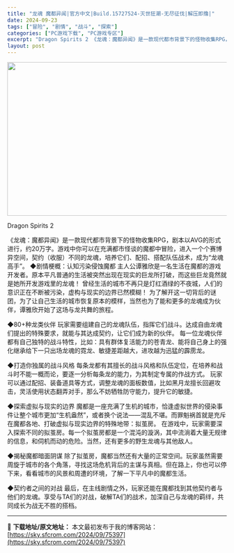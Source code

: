 ```yaml
---
title: "龙魂 魔都异闻|官方中文|Build.15727524-灭世狂潮-无尽征伐|解压即撸|"
date: 2024-09-23
tags: ["冒险", "剧情", "战斗", "探索"]
categories: ["PC游戏下载", "PC游戏专区"]
excerpt: "Dragon Spirits 2 《龙魂：魔都异闻》是一款现代都市背景下的怪物收集RPG，剧本以AVG的形式进行，约20万字。游戏中你可以在充满都市怪谈的魔都中冒险，进入一个个赛博异空间，契约（收服）不同的龙魂，培养它们、配招、搭配队伍战术，成为“龙魂高手”。 ◆剧情梗概：认知污染侵蚀魔都 主人公谭&hellip;"
layout: post
---
```


<img class="aligncenter size-full wp-image-75400" src="https://sky.sfcrom.com/wp-content/uploads/2024/09/2024092309571117.webp" alt="" width="616" height="353" />

Dragon Spirits 2

《龙魂：魔都异闻》是一款现代都市背景下的怪物收集RPG，剧本以AVG的形式进行，约20万字。游戏中你可以在充满都市怪谈的魔都中冒险，进入一个个赛博异空间，契约（收服）不同的龙魂，培养它们、配招、搭配队伍战术，成为“龙魂高手”。
◆剧情梗概：认知污染侵蚀魔都
主人公谭雅欣是一名生活在魔都的游戏开发者。原本平凡普通的生活被突然出现在现实的巨龙所打破，而这些巨龙竟然就是她所开发游戏里的龙魂！
曾经生活的城市不再只是灯红酒绿的不夜城，人们的意识正在不断被污染，虚构与现实的边界已然模糊！
为了解开这一切背后的谜团，为了让自己生活的城市恢复原本的模样，当然也为了能和更多的龙魂成为伙伴，谭雅欣开始了这场与龙共舞的旅程。

◆80+种龙类伙伴
玩家需要组建自己的龙魂队伍，指挥它们战斗。达成自由龙魂们提出的特殊要求，就能与其达成契约，让它们成为新的伙伴。
每一位龙魂伙伴都有自己独特的战斗特性，比如：具有群体复活能力的苍青龙、能将自己身上的强化继承给下一只出场龙魂的霓龙、敏捷差距越大，进攻越为迅猛的霹雳龙。

◆打造你独属的战斗风格
每条龙都有其擅长的战斗风格和队伍定位，在培养和战斗时不能一概而论，要逐一分析每条龙的能力，为其制定专属的作战方式。
玩家可以通过配招、装备道具等方式，调整龙魂的面板数值，比如黑月龙擅长回避攻击，灵活使用状态翻弄对手，那么不妨牺牲防守能力，提升它的敏捷。

◆探索虚拟与现实的边界
魔都是一座充满了生机的城市，恰逢虚拟世界的侵染事件让整个城市更加“生机盎然”，或者换个说法——混乱不堪。而罪魁祸首就是充斥在魔都各地、打破虚拟与现实边界的特殊地带：拟茧房。
在游戏中，玩家需要深入探索不同的拟茧房。每一个拟茧房都是一个混沌的漩涡，其中流淌着大量无规律的信息，和伺机而动的危险。当然，还有更多的野生龙魂与其他敌人。

◆揭秘魔都暗面阴谋
除了拟茧房，魔都当然还有大量的正常空间。玩家虽然需要周旋于城市的各个角落，寻找这场危机背后的主谋与真相。但在路上，你也可以停下来，看看城市的风景和周遭的环境，了解一下平凡中的魔都生活。

◆契约者之间的对战
最后，在主线剧情之外，玩家还能在魔都找到其他契约者与他们的龙魂。享受与TA们的对战，破解TA们的战术，加深自己与龙魂的羁绊，共同成长为战无不胜的搭档。

---
📖 **下载地址/原文地址：** 本文最初发布于我的博客网站：[https://sky.sfcrom.com/2024/09/75397](https://sky.sfcrom.com/2024/09/75397)
